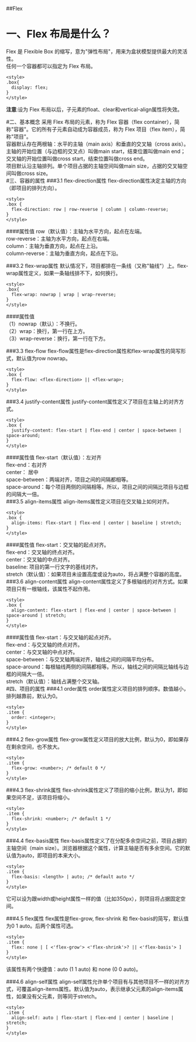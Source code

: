 ##Flex

# 一、Flex 布局是什么？
Flex 是 Flexible Box 的缩写，意为"弹性布局"，用来为盒状模型提供最大的灵活性。  
任何一个容器都可以指定为 Flex 布局。

	<style>
	.box{
	  display: flex;
	}
	</style>

**注意**:设为 Flex 布局以后，子元素的float、clear和vertical-align属性将失效。

#二、基本概念
采用 Flex 布局的元素，称为 Flex 容器（flex container），简称"容器"。它的所有子元素自动成为容器成员，称为 Flex 项目（flex item），简称"项目"。   
容器默认存在两根轴：水平的主轴（main axis）和垂直的交叉轴（cross axis）。主轴的开始位置（与边框的交叉点）叫做main start，结束位置叫做main end；交叉轴的开始位置叫做cross start，结束位置叫做cross end。   
项目默认沿主轴排列。单个项目占据的主轴空间叫做main size，占据的交叉轴空间叫做cross size。  
#三、容器的属性
###3.1 flex-direction属性
flex-direction属性决定主轴的方向（即项目的排列方向）。

	<style>
	.box {
	  flex-direction: row | row-reverse | column | column-reverse;
	}
	</style>
####属性值
row（默认值）：主轴为水平方向，起点在左端。   
row-reverse：主轴为水平方向，起点在右端。   
column：主轴为垂直方向，起点在上沿。   
column-reverse：主轴为垂直方向，起点在下沿。   

###3.2 flex-wrap属性
默认情况下，项目都排在一条线（又称"轴线"）上。flex-wrap属性定义，如果一条轴线排不下，如何换行。

	<style>
	.box{
	  flex-wrap: nowrap | wrap | wrap-reverse;
	}
	</style>
####属性值   
（1）nowrap（默认）：不换行。   
（2）wrap：换行，第一行在上方。    
（3）wrap-reverse：换行，第一行在下方。

###3.3 flex-flow
flex-flow属性是flex-direction属性和flex-wrap属性的简写形式，默认值为row nowrap。

	<style>
	.box {
	  flex-flow: <flex-direction> || <flex-wrap>;
	}
	</style>
###3.4 justify-content属性
justify-content属性定义了项目在主轴上的对齐方式。

	<style>
	.box {
	  justify-content: flex-start | flex-end | center | space-between | space-around;
	}
	</style>
####属性值 
flex-start（默认值）：左对齐   
flex-end：右对齐   
center： 居中   
space-between：两端对齐，项目之间的间隔都相等。   
space-around：每个项目两侧的间隔相等。所以，项目之间的间隔比项目与边框的间隔大一倍。  
###3.5 align-items属性
align-items属性定义项目在交叉轴上如何对齐。

	<style>
	.box {
	  align-items: flex-start | flex-end | center | baseline | stretch;
	}
	</style>

####属性值 
flex-start：交叉轴的起点对齐。   
flex-end：交叉轴的终点对齐。   
center：交叉轴的中点对齐。   
baseline: 项目的第一行文字的基线对齐。   
stretch（默认值）：如果项目未设置高度或设为auto，将占满整个容器的高度。   
###3.6 align-content属性
align-content属性定义了多根轴线的对齐方式。如果项目只有一根轴线，该属性不起作用。

	<style>
	.box {
	  align-content: flex-start | flex-end | center | space-between | space-around | stretch;
	}
	</style>

####属性值 
flex-start：与交叉轴的起点对齐。   
flex-end：与交叉轴的终点对齐。   
center：与交叉轴的中点对齐。   
space-between：与交叉轴两端对齐，轴线之间的间隔平均分布。   
space-around：每根轴线两侧的间隔都相等。所以，轴线之间的间隔比轴线与边框的间隔大一倍。   
stretch（默认值）：轴线占满整个交叉轴。   
#四、项目的属性
###4.1 order属性
order属性定义项目的排列顺序。数值越小，排列越靠前，默认为0。

	<style>
	.item {
	  order: <integer>;
	}
	</style>

###4.2 flex-grow属性
flex-grow属性定义项目的放大比例，默认为0，即如果存在剩余空间，也不放大。

	<style>
	.item {
	  flex-grow: <number>; /* default 0 */
	}
	</style>

###4.3 flex-shrink属性
flex-shrink属性定义了项目的缩小比例，默认为1，即如果空间不足，该项目将缩小。

	<style>
	.item {
	  flex-shrink: <number>; /* default 1 */
	}
	</style>


###4.4 flex-basis属性
flex-basis属性定义了在分配多余空间之前，项目占据的主轴空间（main size）。浏览器根据这个属性，计算主轴是否有多余空间。它的默认值为auto，即项目的本来大小。

	<style>
	.item {
	  flex-basis: <length> | auto; /* default auto */
	}
	</style>
它可以设为跟width或height属性一样的值（比如350px），则项目将占据固定空间。

###4.5 flex属性
flex属性是flex-grow, flex-shrink 和 flex-basis的简写，默认值为0 1 auto。后两个属性可选。
	
	<style>
	.item {
	  flex: none | [ <'flex-grow'> <'flex-shrink'>? || <'flex-basis'> ]
	}
	</style>
该属性有两个快捷值：auto (1 1 auto) 和 none (0 0 auto)。

###4.6 align-self属性
align-self属性允许单个项目有与其他项目不一样的对齐方式，可覆盖align-items属性。默认值为auto，表示继承父元素的align-items属性，如果没有父元素，则等同于stretch。

	<style>
	.item {
	  align-self: auto | flex-start | flex-end | center | baseline | stretch;
	}
	</style>

